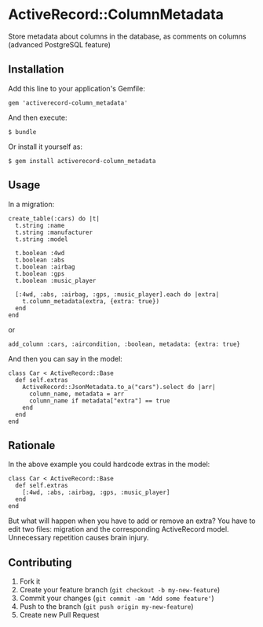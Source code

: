 # ActiveRecord::ColumnMetadata

Store metadata about columns in the database, as comments on columns (advanced PostgreSQL feature)

## Installation

Add this line to your application's Gemfile:

    gem 'activerecord-column_metadata'

And then execute:

    $ bundle

Or install it yourself as:

    $ gem install activerecord-column_metadata

## Usage

In a migration:

    create_table(:cars) do |t|
      t.string :name
      t.string :manufacturer
      t.string :model
    
      t.boolean :4wd
      t.boolean :abs
      t.boolean :airbag
      t.boolean :gps
      t.boolean :music_player
    
      [:4wd, :abs, :airbag, :gps, :music_player].each do |extra|
        t.column_metadata(extra, {extra: true})
      end
    end

or

    add_column :cars, :aircondition, :boolean, metadata: {extra: true}

And then you can say in the model:

    class Car < ActiveRecord::Base
      def self.extras
        ActiveRecord::JsonMetadata.to_a("cars").select do |arr|
          column_name, metadata = arr
          column_name if metadata["extra"] == true
        end
      end
    end

## Rationale

In the above example you could hardcode extras in the model:

    class Car < ActiveRecord::Base
      def self.extras
        [:4wd, :abs, :airbag, :gps, :music_player]
      end
    end

But what will happen when you have to add or remove an extra? You have to edit two files: migration and the corresponding ActiveRecord model. Unnecessary repetition
causes brain injury.

## Contributing

1. Fork it
2. Create your feature branch (`git checkout -b my-new-feature`)
3. Commit your changes (`git commit -am 'Add some feature'`)
4. Push to the branch (`git push origin my-new-feature`)
5. Create new Pull Request
